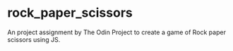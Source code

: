 # rock_paper_scissors
An project assignment by The Odin Project to create a game of Rock paper scissors using JS.
